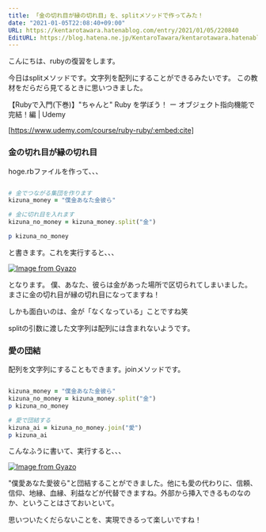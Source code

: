 ```yaml
---
title: 「金の切れ目が縁の切れ目」を、splitメソッドで作ってみた！
date: "2021-01-05T22:08:40+09:00"
URL: https://kentarotawara.hatenablog.com/entry/2021/01/05/220840
EditURL: https://blog.hatena.ne.jp/KentaroTawara/kentarotawara.hatenablog.com/atom/entry/26006613674630837
---
```


こんにちは、rubyの復習をします。

今日はsplitメソッドです。文字列を配列にすることができるみたいです。
この教材をだらだら見てるときに思いつきました。

【Rubyで入門(下巻)】"ちゃんと" Ruby を学ぼう！ ー オブジェクト指向機能で完結！編 | Udemy


[https://www.udemy.com/course/ruby-ruby/:embed:cite]



### 金の切れ目が縁の切れ目

hoge.rbファイルを作って、、、

```ruby

# 金でつながる集団を作ります
kizuna_money = "僕金あなた金彼ら"

# 金に切れ目を入れます
kizuna_no_money = kizuna_money.split("金")

p kizuna_no_money

```
と書きます。これを実行すると、、、

[![Image from Gyazo](https://i.gyazo.com/f094a6186f5913802ac323481f7ef3b1.gif)](https://gyazo.com/f094a6186f5913802ac323481f7ef3b1)

となります。
僕、あなた、彼らは金があった場所で区切られてしまいました。
まさに金の切れ目が縁の切れ目になってますね！

しかも面白いのは、金が「なくなっている」ことですね笑

splitの引数に渡した文字列は配列には含まれないようです。

### 愛の団結

配列を文字列にすることもできます。joinメソッドです。

```ruby

kizuna_money = "僕金あなた金彼ら"
kizuna_no_money = kizuna_money.split("金")
p kizuna_no_money

# 愛で団結する
kizuna_ai = kizuna_no_money.join("愛")
p kizuna_ai

```

こんなふうに書いて、実行すると、、、

[![Image from Gyazo](https://i.gyazo.com/d26eaf65cf1045c55283e9e7df5abf0a.gif)](https://gyazo.com/d26eaf65cf1045c55283e9e7df5abf0a)

"僕愛あなた愛彼ら"と団結することができました。他にも愛の代わりに、信頼、信仰、地縁、血縁、利益などが代替できますね。外部から挿入できるものなのか、ということはさておいといて。

思いついたくだらないことを、実現できるって楽しいですね！



